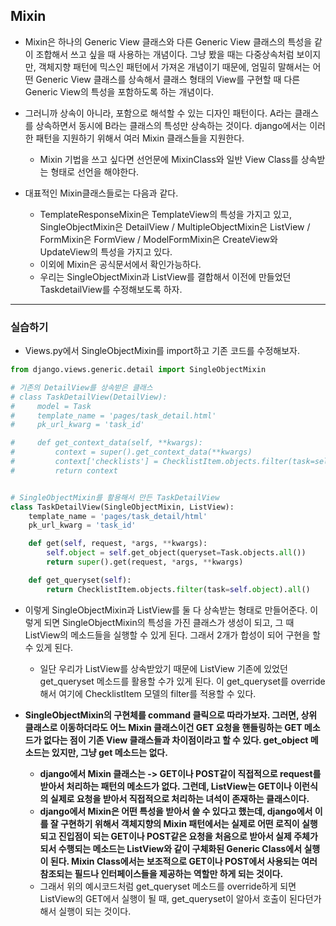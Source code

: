 ## Mixin
- Mixin은 하나의 Generic View 클래스와 다른 Generic View 클래스의 특성을 같이 조합해서 쓰고 싶을 때 사용하는 개념이다. 그냥 봤을 때는 다중상속처럼 보이지만, 객체지향 패턴에 믹스인 패턴에서 가져온 개념이기
  때문에, 엄밀히 말해서는 어떤 Generic View 클래스를 상속해서 클래스 형태의 View를 구현할 때 다른 Generic View의 특성을 포함하도록 하는 개념이다.
- 그러니까 상속이 아니라, 포함으로 해석할 수 있는 디자인 패턴이다. A라는 클래스를 상속하면서 동시에 B라는 클래스의 특성만 상속하는 것이다. django에서는 이러한 패턴을 지원하기 위해서 여러 Mixin 클래스들을 지원한다.
  - Mixin 기법을 쓰고 싶다면 선언문에 MixinClass와 일반 View Class를 상속받는 형태로 선언을 해야한다.

- 대표적인 Mixin클래스들로는 다음과 같다.
  - TemplateResponseMixin은 TemplateView의 특성을 가지고 있고, SingleObjectMixin은 DetailView / MultipleObjectMixin은 ListView / FormMixin은 FormView / ModelFormMixin은 CreateView와 UpdateView의 특성을 가지고 있다.
  - 이외에 Mixin은 공식문서에서 확인가능하다.
  - 우리는 SingleObjectMixin과 ListView를 결합해서 이전에 만들었던 TaskdetailView를 수정해보도록 하자.

* * *
### 실습하기
- Views.py에서 SingleObjectMixin를 import하고 기존 코드를 수정해보자.

```python
from django.views.generic.detail import SingleObjectMixin

# 기존의 DetailView를 상속받은 클래스
# class TaskDetailView(DetailView):
#     model = Task
#     template_name = 'pages/task_detail.html'
#     pk_url_kwarg = 'task_id'

#     def get_context_data(self, **kwargs):
#         context = super().get_context_data(**kwargs)
#         context['checklists'] = ChecklistItem.objects.filter(task=self.object).all()
#         return context


# SingleObjectMixin를 활용해서 만든 TaskDetailView
class TaskDetailView(SingleObjectMixin, ListView):
    template_name = 'pages/task_detail/html'
    pk_url_kwarg = 'task_id'

    def get(self, request, *args, **kwargs):
        self.object = self.get_object(queryset=Task.objects.all())
        return super().get(request, *args, **kwargs)

    def get_queryset(self):
        return ChecklistItem.objects.filter(task=self.object).all()  
```



- 이렇게 SingleObjectMixin과 ListView를 둘 다 상속받는 형태로 만들어준다. 이렇게 되면 SingleObjectMixin의 특성을 가진 클래스가 생성이 되고, 그 때 ListView의 메소드들을 실행할 수 있게 된다. 그래서 2개가 합성이 되어 구현을 할 수 있게 된다.
  - 일단 우리가 ListView를 상속받았기 때문에 ListView 기존에 있었던 get_queryset 메소드를 활용할 수가 있게 된다. 이 get_queryset를 override해서 여기에 ChecklistItem 모델의 filter를 적용할 수 있다.
  
- **SingleObjectMixin의 구현체를 command 클릭으로 따라가보자. 그러면, 상위 클래스로 이동하더라도 어느 Mixin 클래스이건 GET 요청을 핸들링하는 GET 메소드가 없다는 점이 기존 View 클래스들과 차이점이라고 할 수 있다. get_object 메소드는 있지만, 그냥 get 메소드는 없다.**
  - **django에서 Mixin 클래스는 -> GET이나 POST같이 직접적으로 request를 받아서 처리하는 패턴의 메소드가 없다. 그런데, ListView는 GET이나 이런식의 실제로 요청을 받아서 직접적으로 처리하는 녀석이 존재하는 클래스이다.** 
  - **django에서 Mixin은 어떤 특성을 받아서 쓸 수 있다고 했는데, django에서 이를 잘 구현하기 위해서 객체지향의 Mixin 패턴에서는 실제로 어떤 로직이 실행되고 진입점이 되는 GET이나 POST같은 요청을 처음으로 받아서 실제 주체가 되서 수행되는 메소드는 ListView와 같이 구체화된 Generic Class에서 실행이 된다. Mixin Class에서는 보조적으로 GET이나 POST에서 사용되는 여러 참조되는 필드나 인터페이스들을 제공하는 역할만 하게 되는 것이다.**
  - 그래서 위의 예시코드처럼 get_queryset 메소드를 override하게 되면 ListView의 GET에서 실행이 될 때, get_queryset이 알아서 호출이 된다던가 해서 실행이 되는 것이다.


